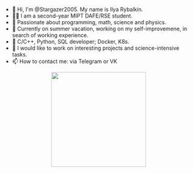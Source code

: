 - 👋 Hi, I'm @Stargazer2005. My name is Ilya Rybalkin.
- 👨‍🎓 I am a second-year MIPT DAFE/RSE student.
- 👀 Passionate about programming, math, science and physics.
- 🌱 Currently on summer vacation, working on my self-improvemenе, in search of working experience.
- 🧪 C/C++, Python, SQL developer; Docker, K8s.
- 💞️ I would like to work on interesting projects and science-intensive tasks.
- 📫 How to contact me: via Telegram or VK
<div style="display: flex; justify-content: center; align-items: center;">
  <img src="https://github-readme-stats.vercel.app/api?username=Stargazer2005&&show_icons=true&&show=reviews,discussions_started,discussions_answered,prs_merged,prs_merged_percentage&&theme=dracula&&rank_icon=github" height="250">
</div>
